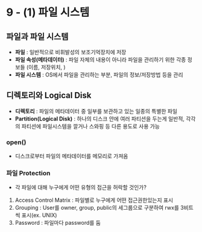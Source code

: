 # 9 - (1) 파일 시스템



## 파일과 파일 시스템

- **파일** : 일반적으로 비휘발성의 보조기억장치에 저장
- **파일 속성(메타데이터)** : 파일 자체의 내용이 아니라 파일을 관리하기 위한 각종 정보들 (이름, 저장위치, )
- **파일 시스템** : OS에서 파일을 관리하는 부분, 파일의 정보/저장방법 등을 관리



## 디렉토리와 Logical Disk

- **디렉토리** : 파일의 메타데이터 중 일부를 보관하고 있는 일종의 특별한 파일
- **Partition(Logical Disk)** : 하나의 디스크 안에 여러 파티션을 두는게 일반적, 각각의 파티션에 파일시스템을 깔거나 스와핑 등 다른 용도로 사용 가능



### open()

- 디스크로부터 파일의 메타데이터를 메모리로 가져옴



### 파일 Protection

- 각 파일에 대해 누구에게 어떤 유형의 접근을 허락할 것인가?

1. Access Control Matrix : 파일별로 누구에게 어떤 접근권한있는지 표시
2. Grouping : User를 owner, group, public의 세그룹으로 구분하여 rwx를 3비트씩 표시(ex. UNIX)
3. Password : 파일마다 password를 둠